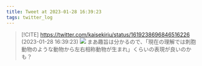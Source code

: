 ```yaml
---
title: Tweet at 2023-01-28 16:39:23
tags: twitter_log
---
```


> [!CITE] https://twitter.com/kaisekiriu/status/1619238696846516226 (2023-01-28 16:39:23)
> ![](https://twitter.com/kaisekiriu/status/1619238696846516226)
> まあ趣旨は分かるので、「現在の理解では刺胞動物のような動物から左右相称動物が生まれ」くらいの表現が良いのかも？
